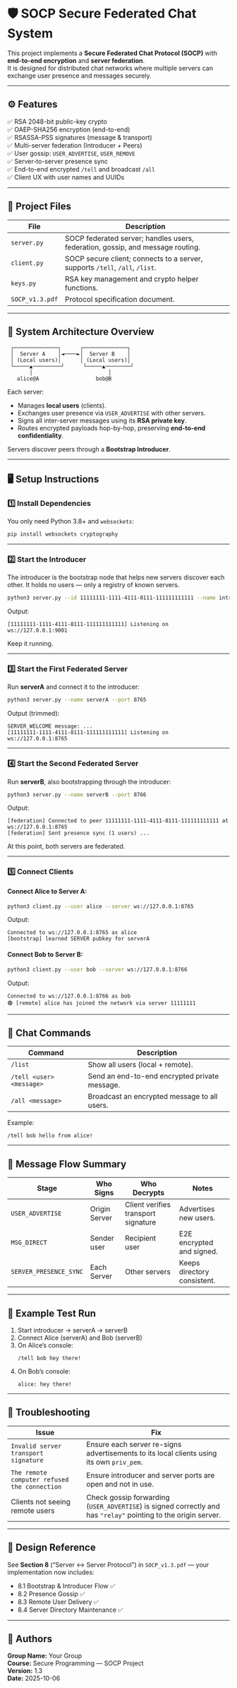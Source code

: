 # 🛡️ SOCP Secure Federated Chat System

This project implements a **Secure Federated Chat Protocol (SOCP)** with **end-to-end encryption** and **server federation**.  
It is designed for distributed chat networks where multiple servers can exchange user presence and messages securely.

---

## ⚙️ Features

✅ RSA 2048-bit public-key crypto  
✅ OAEP-SHA256 encryption (end-to-end)  
✅ RSASSA-PSS signatures (message & transport)  
✅ Multi-server federation (Introducer + Peers)  
✅ User gossip: `USER_ADVERTISE`, `USER_REMOVE`  
✅ Server-to-server presence sync  
✅ End-to-end encrypted `/tell` and broadcast `/all`  
✅ Client UX with user names and UUIDs

---

## 📁 Project Files

| File | Description |
|------|--------------|
| `server.py` | SOCP federated server; handles users, federation, gossip, and message routing. |
| `client.py` | SOCP secure client; connects to a server, supports `/tell`, `/all`, `/list`. |
| `keys.py` | RSA key management and crypto helper functions. |
| `SOCP_v1.3.pdf` | Protocol specification document. |

---

## 🧠 System Architecture Overview

```
 ┌──────────────┐      ┌──────────────┐
 │  Server A    │◄────►│  Server B    │
 │ (Local users)│      │ (Local users)│
 └─────▲─────────┘      └─────▲────────┘
       │                        │
   alice@A                  bob@B
```

Each server:
- Manages **local users** (clients).
- Exchanges user presence via `USER_ADVERTISE` with other servers.
- Signs all inter-server messages using its **RSA private key**.
- Routes encrypted payloads hop-by-hop, preserving **end-to-end confidentiality**.

Servers discover peers through a **Bootstrap Introducer**.

---

## 🖥️ Setup Instructions

### 1️⃣ Install Dependencies

You only need Python 3.8+ and `websockets`:

```bash
pip install websockets cryptography
```

---

### 2️⃣ Start the Introducer

The introducer is the bootstrap node that helps new servers discover each other.
It holds no users — only a registry of known servers.

```bash
python3 server.py --id 11111111-1111-4111-8111-111111111111 --name introducer1 --port 9001 --introducer
```

Output:
```
[11111111-1111-4111-8111-111111111111] Listening on ws://127.0.0.1:9001
```

Keep it running.

---

### 3️⃣ Start the First Federated Server

Run **serverA** and connect it to the introducer:

```bash
python3 server.py --name serverA --port 8765
```

Output (trimmed):
```
SERVER_WELCOME message: ...
[11111111-1111-4111-8111-111111111111] Listening on ws://127.0.0.1:8765
```

---

### 4️⃣ Start the Second Federated Server

Run **serverB**, also bootstrapping through the introducer:

```bash
python3 server.py --name serverB --port 8766
```

Output:
```
[federation] Connected to peer 11111111-1111-4111-8111-111111111111 at ws://127.0.0.1:8765
[federation] Sent presence sync (1 users) ...
```

At this point, both servers are federated.

---

### 5️⃣ Connect Clients

#### Connect Alice to Server A:
```bash
python3 client.py --user alice --server ws://127.0.0.1:8765
```

Output:
```
Connected to ws://127.0.0.1:8765 as alice
[bootstrap] learned SERVER pubkey for serverA
```

#### Connect Bob to Server B:
```bash
python3 client.py --user bob --server ws://127.0.0.1:8766
```

Output:
```
Connected to ws://127.0.0.1:8766 as bob
🟢 [remote] alice has joined the network via server 11111111
```

---

## 💬 Chat Commands

| Command | Description |
|----------|-------------|
| `/list` | Show all users (local + remote). |
| `/tell <user> <message>` | Send an end-to-end encrypted private message. |
| `/all <message>` | Broadcast an encrypted message to all users. |

Example:
```
/tell bob hello from alice!
```

---

## 🔐 Message Flow Summary

| Stage | Who Signs | Who Decrypts | Notes |
|--------|------------|---------------|--------|
| `USER_ADVERTISE` | Origin Server | Client verifies transport signature | Advertises new users. |
| `MSG_DIRECT` | Sender user | Recipient user | E2E encrypted and signed. |
| `SERVER_PRESENCE_SYNC` | Each Server | Other servers | Keeps directory consistent. |

---

## 🚀 Example Test Run

1. Start introducer → serverA → serverB  
2. Connect Alice (serverA) and Bob (serverB)  
3. On Alice’s console:
   ```
   /tell bob hey there!
   ```
4. On Bob’s console:
   ```
   alice: hey there!
   ```

---

## 🧩 Troubleshooting

| Issue | Fix |
|--------|------|
| `Invalid server transport signature` | Ensure each server re-signs advertisements to its local clients using its own `priv_pem`. |
| `The remote computer refused the connection` | Ensure introducer and server ports are open and not in use. |
| Clients not seeing remote users | Check gossip forwarding (`USER_ADVERTISE`) is signed correctly and has `"relay"` pointing to the origin server. |

---

## 🧱 Design Reference

See **Section 8** (“Server ↔ Server Protocol”) in `SOCP_v1.3.pdf` — your implementation now includes:
- 8.1 Bootstrap & Introducer Flow ✅  
- 8.2 Presence Gossip ✅  
- 8.3 Remote User Delivery ✅  
- 8.4 Server Directory Maintenance ✅

---

## 👥 Authors

**Group Name:** Your Group  
**Course:** Secure Programming — SOCP Project  
**Version:** 1.3  
**Date:** 2025-10-06  
